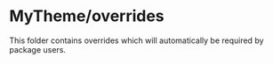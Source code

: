 # MyTheme/overrides

This folder contains overrides which will automatically be required by package users.
